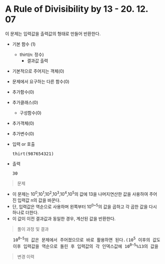 # A Rule of Divisibility by 13 - 20. 12. 07

이 문제는 입력값을 출력값의 형태로 만들어 반환한다.

- 기본 함수 (1)
  - thirt(n: 정수)
    - 결과값 출력
- 기본적으로 주어지는 객체(0)
- 문제에서 요구하는 다른 함수(0)
- 추가함수(0)
- 추가클래스(0)
  - 구성함수(0)
- 추가객체(0)
- 추가변수(0)

- 입력 or 호출
  <pre>thirt(987654321)</pre>
 
- 출력
  <pre>30</pre>

> 문제
  - 이 문제는 10<sup>0</sup>,10<sup>1</sup>,10<sup>2</sup>,10<sup>3</sup>,10<sup>4</sup>,10<sup>5</sup>의 값에 13을 나머지연산한 값을 사용하여 주어진 입력값 n의 값을 바꾼다.
  - 단, 입력값은 역순으로 사용하며 왼쪽부터 10<sup>0~5</sup>의 값을 곱하고 각 곱한 값을 다시 하나로 더한다.
  - 이 값이 이전 결과값과 동일한 경우, 계산된 값을 반환한다.

> 풀이 과정 및 결과
<pre>
   10<sup>0~5</sup>의 값은 문제에서 주어졌으므로 바로 활용하면 된다.(10<sup>5</sup> 이후의 값도 사용하는 줄 알고 별도로 전역으로 빼서 계산했는데 아니었다. 20은 임의값)
   이후 입력값을 역순으로 돌린 후 입력값의 각 인덱스값에 10<sup>0~5</sup>%13의 값을 곱하고, 그 값들을 다 더한 후 이전 계산값과 비교한다.(함수 재귀실행 시 파라미터를 2개로 보낸 후, 내장객체 arguments를 사용하여 이전 계산값을 꺼내온다.)
</pre>

>변경 이력
<pre>
</pre>